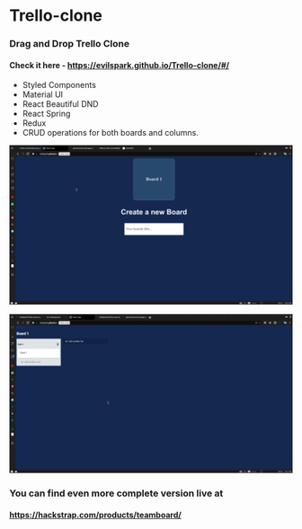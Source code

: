 
# Trello-clone
### Drag and Drop Trello Clone

#### Check it here - https://evilspark.github.io/Trello-clone/#/

 - Styled Components
 - Material UI
 - React Beautiful DND
 - React Spring
 - Redux
 - CRUD operations for both boards and columns.

![enter image description here](https://github.com/EvilSpark/Trello-clone/blob/master/src/images/trello1.png?raw=true?raw=true)


![enter image description here](https://github.com/evilspark/trello-clone/blob/master/src/images/trello2.png?raw=true)



### You can find even more complete version live at 
 #### https://hackstrap.com/products/teamboard/
